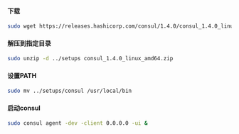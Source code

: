 #### 下载
```sh
sudo wget https://releases.hashicorp.com/consul/1.4.0/consul_1.4.0_linux_amd64.zip
```
#### 解压到指定目录
```sh
sudo unzip -d ../setups consul_1.4.0_linux_amd64.zip
```
#### 设置PATH
```sh
sudo mv ../setups/consul /usr/local/bin
```
#### 启动consul
```sh
sudo consul agent -dev -client 0.0.0.0 -ui &
```
